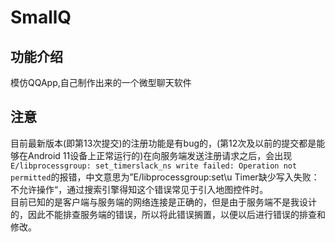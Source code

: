 # SmallQ  
## 功能介绍
模仿QQApp,自己制作出来的一个微型聊天软件


## 注意  
目前最新版本(即第13次提交)的注册功能是有bug的，(第12次及以前的提交都是能够在Android 11设备上正常运行的)在向服务端发送注册请求之后，会出现`E/libprocessgroup: set_timerslack_ns write failed: Operation not permitted`的报错，中文意思为”E/libprocessgroup:set\u Timer缺少写入失败：不允许操作“，通过搜索引擎得知这个错误常见于引入地图控件时。  
目前已知的是客户端与服务端的网络连接是正确的，但是由于服务端不是我设计的，因此不能排查服务端的错误，所以将此错误搁置，以便以后进行错误的排查和修改。

